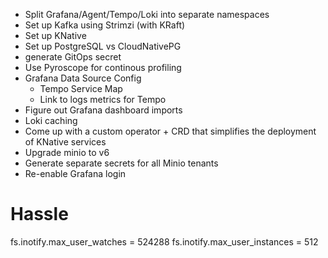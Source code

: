 - Split Grafana/Agent/Tempo/Loki into separate namespaces
- Set up Kafka using Strimzi (with KRaft)
- Set up KNative
- Set up PostgreSQL vs CloudNativePG
- generate GitOps secret
- Use Pyroscope for continous profiling
- Grafana Data Source Config
  - Tempo Service Map
  - Link to logs metrics for Tempo
- Figure out Grafana dashboard imports
- Loki caching
- Come up with a custom operator + CRD that simplifies the deployment of KNative services
- Upgrade minio to v6
- Generate separate secrets for all Minio tenants
- Re-enable Grafana login

# Hassle

fs.inotify.max_user_watches = 524288
fs.inotify.max_user_instances = 512
